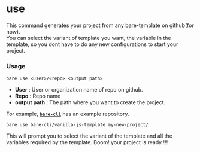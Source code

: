 # use

This command generates your project from any bare-template on github(for now).<br/>
You can select the variant of template you want, the variable in the template, so you dont have to do any new configurations to start your project.

### Usage
```shell
bare use <user>/<repo> <output path>
```
- **User** : User or organization name of repo on github.
- **Repo** : Repo name
- **output path** : The path where you want to create the project.

For example, [**`bare-cli`**](https://github.com/bare-cli) has an example repository. 
```
bare use bare-cli/vanilla-js-template my-new-project/
```

This will prompt you to select the variant of the template and all the variables required by the template.
Boom! your project is ready !!!
